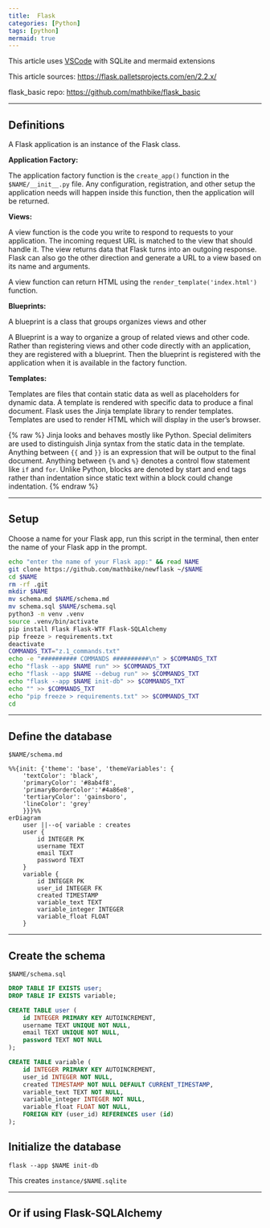 ```yaml
---
title:  Flask
categories: [Python]
tags: [python]
mermaid: true
---
```


This article uses
<a href="https://www.mathbike.com/posts/vscode/" target="_blank">VSCode</a> with SQLite and mermaid extensions

This article sources:
<a href="https://flask.palletsprojects.com/en/2.2.x/" target="_blank">https://flask.palletsprojects.com/en/2.2.x/</a>

flask_basic repo:
<a href="https://github.com/mathbike/flask_basic" target="_blank">https://github.com/mathbike/flask_basic</a>

---

## Definitions

A Flask application is an instance of the Flask class.

**Application Factory:**

The application factory function is the `create_app()` function in the `$NAME/__init__.py` file.  Any configuration, registration, and other setup the application needs will happen inside this function, then the application will be returned.

**Views:**

A view function is the code you write to respond to requests to your application.  The incoming request URL is matched to the view that should handle it.  The view returns data that Flask turns into an outgoing response.  Flask can also go the other direction and generate a URL to a view based on its name and arguments.

A view function can return HTML using the `render_template('index.html')` function.

**Blueprints:**

A blueprint is a class that groups organizes views and other

A Blueprint is a way to organize a group of related views and other code. Rather than registering views and other code directly with an application, they are registered with a blueprint. Then the blueprint is registered with the application when it is available in the factory function.

**Templates:**

Templates are files that contain static data as well as placeholders for dynamic data. A template is rendered with specific data to produce a final document. Flask uses the Jinja template library to render templates.  Templates are used to render HTML which will display in the user’s browser.

{% raw %}
Jinja looks and behaves mostly like Python. Special delimiters are used to distinguish Jinja syntax from the static data in the template. Anything between `{{` and `}}` is an expression that will be output to the final document. Anything between `{%` and `%}` denotes a control flow statement like `if` and `for`. Unlike Python, blocks are denoted by start and end tags rather than indentation since static text within a block could change indentation.
{% endraw %}

---

## Setup

Choose a name for your Flask app, run this script in the terminal, then enter the name of your Flask app in the prompt. 

```sh
echo "enter the name of your Flask app:" && read NAME
git clone https://github.com/mathbike/newflask ~/$NAME
cd $NAME
rm -rf .git
mkdir $NAME
mv schema.md $NAME/schema.md
mv schema.sql $NAME/schema.sql
python3 -m venv .venv
source .venv/bin/activate
pip install Flask Flask-WTF Flask-SQLAlchemy
pip freeze > requirements.txt
deactivate
COMMANDS_TXT="z.1_commands.txt"
echo -e "########## COMMANDS ##########\n" > $COMMANDS_TXT
echo "flask --app $NAME run" >> $COMMANDS_TXT
echo "flask --app $NAME --debug run" >> $COMMANDS_TXT
echo "flask --app $NAME init-db" >> $COMMANDS_TXT
echo "" >> $COMMANDS_TXT
echo "pip freeze > requirements.txt" >> $COMMANDS_TXT
cd
```

---

## Define the database

`$NAME/schema.md`
```mermaid
%%{init: {'theme': 'base', 'themeVariables': { 
    'textColor': 'black', 
    'primaryColor': '#8ab4f8',
    'primaryBorderColor':'#4a86e8', 
    'tertiaryColor': 'gainsboro',
    'lineColor': 'grey'
    }}}%%
erDiagram
    user ||--o{ variable : creates
    user {
        id INTEGER PK
        username TEXT
        email TEXT
        password TEXT
    }
    variable {
        id INTEGER PK
        user_id INTEGER FK
        created TIMESTAMP
        variable_text TEXT
        variable_integer INTEGER
        variable_float FLOAT
    }
```

---

## Create the schema

`$NAME/schema.sql`
```sql
DROP TABLE IF EXISTS user;
DROP TABLE IF EXISTS variable;

CREATE TABLE user (
    id INTEGER PRIMARY KEY AUTOINCREMENT,
    username TEXT UNIQUE NOT NULL,
    email TEXT UNIQUE NOT NULL,
    password TEXT NOT NULL
);

CREATE TABLE variable (
    id INTEGER PRIMARY KEY AUTOINCREMENT,
    user_id INTEGER NOT NULL,
    created TIMESTAMP NOT NULL DEFAULT CURRENT_TIMESTAMP,
    variable_text TEXT NOT NULL,
    variable_integer INTEGER NOT NULL,
    variable_float FLOAT NOT NULL,
    FOREIGN KEY (user_id) REFERENCES user (id)
);
```

## Initialize the database

```terminal
flask --app $NAME init-db
```
This creates `instance/$NAME.sqlite`

---

## Or if using Flask-SQLAlchemy

